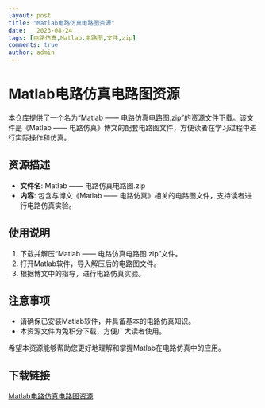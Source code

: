 ```yaml
---
layout: post
title: "Matlab电路仿真电路图资源"
date:   2023-08-24
tags: [电路仿真,Matlab,电路图,文件,zip]
comments: true
author: admin
---
```

# Matlab电路仿真电路图资源

本仓库提供了一个名为“Matlab —— 电路仿真电路图.zip”的资源文件下载。该文件是《Matlab —— 电路仿真》博文的配套电路图文件，方便读者在学习过程中进行实际操作和仿真。

## 资源描述

- **文件名**: Matlab —— 电路仿真电路图.zip
- **内容**: 包含与博文《Matlab —— 电路仿真》相关的电路图文件，支持读者进行电路仿真实验。

## 使用说明

1. 下载并解压“Matlab —— 电路仿真电路图.zip”文件。
2. 打开Matlab软件，导入解压后的电路图文件。
3. 根据博文中的指导，进行电路仿真实验。

## 注意事项

- 请确保已安装Matlab软件，并具备基本的电路仿真知识。
- 本资源文件为免积分下载，方便广大读者使用。

希望本资源能够帮助您更好地理解和掌握Matlab在电路仿真中的应用。

## 下载链接

[Matlab电路仿真电路图资源](https://pan.quark.cn/s/24384039da49)